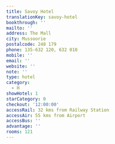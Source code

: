 ```yaml
---
title: Savoy Hotel
translationKey: savoy-hotel
bookthrough: ''
mailto: ''
address: The Mall
city: Mussoorie
postalcode: 248 179
phone: 135-632 120, 632 010
mobile: ''
email: ''
website: ''
note: ''
type: hotel
category:
  - H
showHotel: 1
starCategory: 0
checkout: '12:00:00'
accessRail: 32 kms from Railway Station
accessAir: 55 kms from Airport
accessBus: ''
advantage: ''
rooms: 121
---
```

